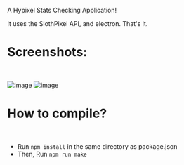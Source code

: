 A Hypixel Stats Checking Application!


It uses the SlothPixel API, and electron. That's it.


<h1>Screenshots:</h1>
<br/>

![image](https://user-images.githubusercontent.com/83178953/130350005-77195bc0-ae3b-4864-997f-df024c1c98c5.png)
![image](https://user-images.githubusercontent.com/83178953/130350033-4fcd54ad-c6bf-460d-9515-55358168e762.png)

<h1>How to compile?</h1>
<br/>

- Run `npm install` in the same directory as package.json
- Then, Run `npm run make`
